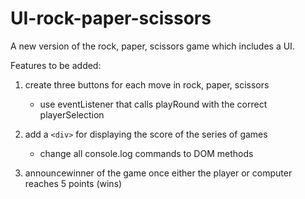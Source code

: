 # UI-rock-paper-scissors
A new version of the rock, paper, scissors game which includes a UI.

Features to be added:
1. create three buttons for each move in rock, paper, scissors
    * use eventListener that calls playRound with the correct playerSelection

2. add a `<div>` for displaying the score of the series of games
    
    * change all console.log commands to DOM methods

3. announcewinner of the game once either the player or computer reaches 5 points (wins)
